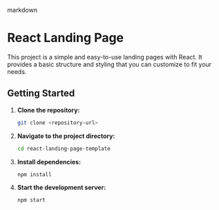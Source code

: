 markdown
# React Landing Page 

This project is a simple and easy-to-use  landing pages with React. It provides a basic structure and styling that you can customize to fit your needs.

## Getting Started

1.  **Clone the repository:**
    ```bash
    git clone <repository-url>
    ```
2.  **Navigate to the project directory:**
    ```bash
    cd react-landing-page-template
    ```
3.  **Install dependencies:**
    ```bash
    npm install
    ```
4.  **Start the development server:**
    ```bash
    npm start
    ```

